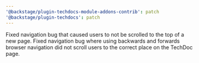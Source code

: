 ```yaml
---
'@backstage/plugin-techdocs-module-addons-contrib': patch
'@backstage/plugin-techdocs': patch
---
```


Fixed navigation bug that caused users to not be scrolled to the top of a new page. Fixed navigation bug where using backwards and forwards browser navigation did not scroll users to the correct place on the TechDoc page.
